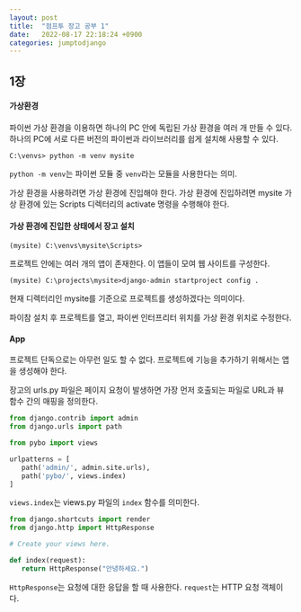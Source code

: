 ```yaml
---
layout: post
title:  "점프투 장고 공부 1"
date:   2022-08-17 22:18:24 +0900
categories: jumptodjango
---
```



## 1장

#### 가상환경
파이썬 가상 환경을 이용하면 하나의 PC 안에 독립된 가상 환경을 여러 개 만들 수 있다. 하나의 PC에 서로 다른 버전의 파이썬과 라이브러리를 쉽게 설치해 사용할 수 있다. 

`C:\venvs> python -m venv mysite`


`python -m venv`는 파이썬 모듈 중 `venv`라는 모듈을 사용한다는 의미. 

가상 환경을 사용하려면 가상 환경에 진입해야 한다. 가상 환경에 진입하려면 mysite 가상 환경에 있는 Scripts 디렉터리의 activate 명령을 수행해야 한다. 
 
#### 가상 환경에 진입한 상태에서 장고 설치
`(mysite) C:\venvs\mysite\Scripts>`

프로젝트 안에는 여러 개의 앱이 존재한다. 이 앱들이 모여 웹 사이트를 구성한다.

`(mysite) C:\projects\mysite>django-admin startproject config .`

 현재 디렉터리인 mysite를 기준으로 프로젝트를 생성하겠다는 의미이다.

파이참 설치 후 프로젝트를 열고, 파이썬 인터프리터 위치를 가상 환경 위치로 수정한다.


#### App
프로젝트 단독으로는 아무런 일도 할 수 없다. 프로젝트에 기능을 추가하기 위해서는 앱을 생성해야 한다. 

장고의 urls.py 파일은 페이지 요청이 발생하면 가장 먼저 호출되는 파일로 URL과 뷰 함수 간의 매핑을 정의한다. 

````python
from django.contrib import admin
from django.urls import path

from pybo import views

urlpatterns = [
   path('admin/', admin.site.urls),
   path('pybo/', views.index)
]
````
`views.index`는 views.py 파일의 `index` 함수를 의미한다.



````python
from django.shortcuts import render
from django.http import HttpResponse

# Create your views here.

def index(request):
   return HttpResponse("안녕하세요.")
````

`HttpResponse`는 요청에 대한 응답을 할 때 사용한다. `request`는 HTTP 요청 객체이다. 




